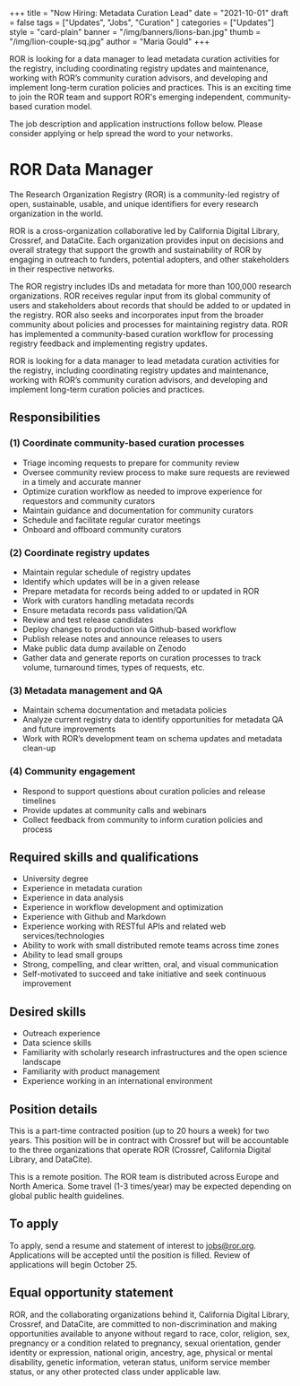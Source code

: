 +++
title = "Now Hiring: Metadata Curation Lead"
date = "2021-10-01"
draft = false
tags = ["Updates", "Jobs", "Curation" ]
categories = ["Updates"]
style = "card-plain"
banner = "/img/banners/lions-ban.jpg"
thumb = "/img/lion-couple-sq.jpg"
author = "Maria Gould"
+++

ROR is looking for a data manager to lead metadata curation activities for the registry, including coordinating registry updates and maintenance, working with ROR’s community curation advisors, and developing and implement long-term curation policies and practices. This is an exciting time to join the ROR team and support ROR's emerging independent, community-based curation model.

The job description and application instructions follow below. Please consider applying or help spread the word to your networks.

# ROR Data Manager

The Research Organization Registry (ROR) is a community-led registry of open, sustainable, usable, and unique identifiers for every research organization in the world.

ROR is a cross-organization collaborative led by California Digital Library, Crossref, and DataCite. Each organization provides input on decisions and overall strategy that support the growth and sustainability of ROR by engaging in outreach to funders, potential adopters, and other stakeholders in their respective networks.

The ROR registry includes IDs and metadata for more than 100,000 research organizations. ROR receives regular input from its global community of users and stakeholders about records that should be added to or updated in the registry. ROR also seeks and incorporates input from the broader community about policies and processes for maintaining registry data. ROR has implemented a community-based curation workflow for processing registry feedback and implementing registry updates.

ROR is looking for a data manager to lead metadata curation activities for the registry, including coordinating registry updates and maintenance, working with ROR’s community curation advisors, and developing and implement long-term curation policies and practices.

## Responsibilities
### (1) Coordinate community-based curation processes
- Triage incoming requests to prepare for community review
- Oversee community review process to make sure requests are reviewed in a timely and accurate manner
- Optimize curation workflow as needed to improve experience for requestors and community curators
- Maintain guidance and documentation for community curators
- Schedule and facilitate regular curator meetings
- Onboard and offboard community curators

### (2) Coordinate registry updates
- Maintain regular schedule of registry updates
- Identify which updates will be in a given release
- Prepare metadata for records being added to or updated in ROR
- Work with curators handling metadata records
- Ensure metadata records pass validation/QA
- Review and test release candidates
- Deploy changes to production via Github-based workflow
- Publish release notes and announce releases to users
- Make public data dump available on Zenodo
- Gather data and generate reports on curation processes to track volume, turnaround times, types of requests, etc.

### (3) Metadata management and QA
- Maintain schema documentation and metadata policies
- Analyze current registry data to identify opportunities for metadata QA and future improvements
- Work with ROR’s development team on schema updates and metadata clean-up

### (4) Community engagement
- Respond to support questions about curation policies and release timelines
- Provide updates at community calls and webinars
- Collect feedback from community to inform curation policies and process

## Required skills and qualifications
- University degree
- Experience in metadata curation
- Experience in data analysis
- Experience in workflow development and optimization
- Experience with Github and Markdown
- Experience working with RESTful APIs and related web services/technologies
- Ability to work with small distributed remote teams across time zones
- Ability to lead small groups
- Strong, compelling, and clear written, oral, and visual communication
- Self-motivated to succeed and take initiative and seek continuous improvement

## Desired skills
- Outreach experience
- Data science skills
- Familiarity with scholarly research infrastructures and the open science landscape
- Familiarity with product management
- Experience working in an international environment

## Position details
This is a part-time contracted position (up to 20 hours a week) for two years. This position will be in contract with Crossref but will be accountable to the three organizations that operate ROR (Crossref, California Digital Library, and DataCite).

This is a remote position. The ROR team is distributed across Europe and North America. Some travel (1-3 times/year) may be expected depending on global public health guidelines.

## To apply
To apply, send a resume and statement of interest to jobs@ror.org. Applications will be accepted until the position is filled. Review of applications will begin October 25.

## Equal opportunity statement
ROR, and the collaborating organizations behind it, California Digital Library, Crossref, and DataCite, are committed to non-discrimination and making opportunities available to anyone without regard to race, color, religion, sex, pregnancy or a condition related to pregnancy, sexual orientation, gender identity or expression, national origin, ancestry, age, physical or mental disability, genetic information, veteran status, uniform service member status, or any other protected class under applicable law.
